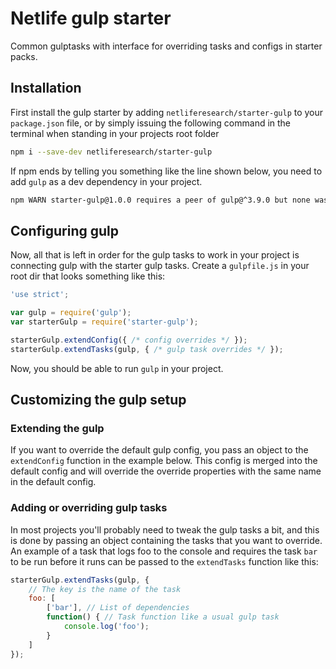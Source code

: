 # Netlife gulp starter
Common gulptasks with interface for overriding tasks and configs in starter packs.

## Installation
First install the gulp starter by adding `netliferesearch/starter-gulp` to your `package.json` file, or by simply issuing the following command in the terminal when standing in your projects root folder

```sh
npm i --save-dev netliferesearch/starter-gulp
```

If npm ends by telling you something like the line shown below, you need to add `gulp` as a dev dependency in your project.

```sh
npm WARN starter-gulp@1.0.0 requires a peer of gulp@^3.9.0 but none was installed.
```

## Configuring gulp
Now, all that is left in order for the gulp tasks to work in your project is connecting gulp with the starter gulp tasks. Create a `gulpfile.js` in your root dir that looks something like this:

```js
'use strict';

var gulp = require('gulp');
var starterGulp = require('starter-gulp');

starterGulp.extendConfig({ /* config overrides */ });
starterGulp.extendTasks(gulp, { /* gulp task overrides */ });
```

Now, you should be able to run `gulp` in your project.

## Customizing the gulp setup

### Extending the gulp
If you want to override the default gulp config, you pass an object to the `extendConfig` function in the example below. This config is merged into the default config and will override the override properties with the same name in the default config.

### Adding or overriding gulp tasks
In most projects you'll probably need to tweak the gulp tasks a bit, and this is done by passing an object containing the tasks that you want to override. An example of a task that logs foo to the console and requires the task `bar` to be run before it runs can be passed to the `extendTasks` function like this:

```js
starterGulp.extendTasks(gulp, {
	// The key is the name of the task
	foo: [
		['bar'], // List of dependencies
		function() { // Task function like a usual gulp task
			console.log('foo');
		}
	]
});
```